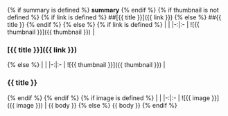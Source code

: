 {% if summary is defined %}
**summary**
{% endif %}
{% if thumbnail is not defined %}
{% if link is defined %}
##[{{ title }}]({{ link }})
{% else %}
##{{ title }}
{% endif %}
{% else %}
{% if link is defined %}
| | 
|-:|:-
| ![{{ thumbnail }}]({{ thumbnail }}) | <h3>[{{ title }}]({{ link }})</h3>
{% else %}
| | 
|-:|:-
| ![{{ thumbnail }}]({{ thumbnail }}) | <h3>{{ title }}</h3>
{% endif %}
{% endif %}
{% if image is defined %}
| | 
|-:|:-
| ![{{ image }}]({{ image }}) | {{ body }}
{% else %}
{{ body }}
{% endif %}
